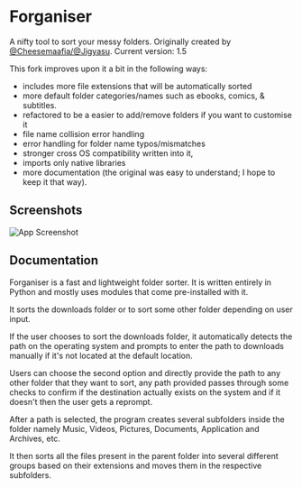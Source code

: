 # Forganiser

A nifty tool to sort your messy folders. Originally created by [@Cheesemaafia/@Jigyasu](https://github.com/cheesemaafia/forganiser). Current version: 1.5

This fork improves upon it a bit in the following ways:

- includes more file extensions that will be automatically sorted
- more default folder categories/names such as ebooks, comics, & subtitles.
- refactored to be a easier to add/remove folders if you want to customise it
- file name collision error handling
- error handling for folder name typos/mismatches
- stronger cross OS compatibility written into it,
- imports only native libraries
- more documentation (the original was easy to understand; I hope to keep it that way).

## Screenshots

![App Screenshot](https://i.postimg.cc/bNn0gxW9/Screenshot-from-2022-09-02-17-57-49.png)

## Documentation

Forganiser is a fast and lightweight folder sorter. It is written entirely in Python and mostly uses modules that come pre-installed with it.

It sorts the downloads folder or to sort some other folder depending on user input.

If the user chooses to sort the downloads folder, it automatically detects the path on the operating system and prompts to enter the path to downloads manually if it's not located at the default location.

Users can choose the second option and directly provide the path to any other folder that they want to sort, any path provided passes through some checks to confirm if the destination actually exists on the system and if it doesn't then the user gets a reprompt.

After a path is selected, the program creates several subfolders inside the folder namely Music, Videos, Pictures, Documents, Application and Archives, etc.

It then sorts all the files present in the parent folder into several different groups based on their extensions and moves them in the respective subfolders.
